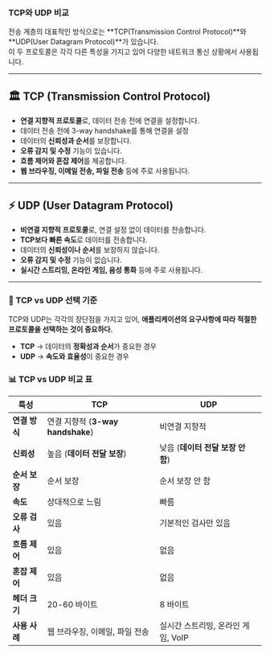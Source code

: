 ### TCP와 UDP 비교

전송 계층의 대표적인 방식으로는 **TCP(Transmission Control Protocol)**와 **UDP(User Datagram Protocol)**가 있습니다.  
이 두 프로토콜은 각각 다른 특성을 가지고 있어 다양한 네트워크 통신 상황에서 사용됩니다.

---

## 🏛 TCP (Transmission Control Protocol)
- **연결 지향적 프로토콜**로, 데이터 전송 전에 연결을 설정합니다.  
- 데이터 전송 전에 3-way handshake를 통해 연결을 설정
- 데이터의 **신뢰성과 순서**를 보장합니다.  
- **오류 감지 및 수정** 기능이 있습니다.  
- **흐름 제어와 혼잡 제어**를 제공합니다.  
- **웹 브라우징, 이메일 전송, 파일 전송** 등에 주로 사용됩니다.  

---

## ⚡ UDP (User Datagram Protocol)
- **비연결 지향적 프로토콜**로, 연결 설정 없이 데이터를 전송합니다.  
- **TCP보다 빠른 속도**로 데이터를 전송합니다.  
- 데이터의 **신뢰성이나 순서**를 보장하지 않습니다.  
- **오류 감지 및 수정** 기능이 없습니다.  
- **실시간 스트리밍, 온라인 게임, 음성 통화** 등에 주로 사용됩니다.  

---

### 🧐 TCP vs UDP 선택 기준
TCP와 UDP는 각각의 장단점을 가지고 있어, **애플리케이션의 요구사항에 따라 적절한 프로토콜을 선택하는 것이 중요하다.**  

- **TCP** → 데이터의 **정확성과 순서**가 중요한 경우  
- **UDP** → **속도와 효율성**이 중요한 경우  


### 📊 TCP vs UDP 비교 표
| 특성          | TCP                                   | UDP                          |
|--------------|--------------------------------------|-----------------------------|
| **연결 방식** | 연결 지향적 (**3-way handshake**)  | 비연결 지향적               |
| **신뢰성**   | 높음 (**데이터 전달 보장**)         | 낮음 (**데이터 전달 보장 안 함**) |
| **순서 보장** | 순서 보장                           | 순서 보장 안 함              |
| **속도**     | 상대적으로 느림                     | 빠름                        |
| **오류 검사** | 있음                                | 기본적인 검사만 있음        |
| **흐름 제어** | 있음                                | 없음                        |
| **혼잡 제어** | 있음                                | 없음                        |
| **헤더 크기** | 20-60 바이트                        | 8 바이트                    |
| **사용 사례** | 웹 브라우징, 이메일, 파일 전송      | 실시간 스트리밍, 온라인 게임, VoIP |

[이미지 출처]: https://1yoouoo.tistory.com/31